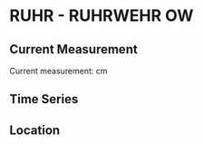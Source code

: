 # RUHR - RUHRWEHR OW

## Current Measurement

Current measurement: <Value topic="rivers/pegel-online/RUHR/RUHRWEHR_OW/measurementValue"/> cm

## Time Series

<TimeSeries topic="rivers/pegel-online/RUHR/RUHRWEHR_OW/measurementValue" period="week" />

## Location

<WorldMap>
  <Marker lat="51.44592254469835" lon="6.757436722992025" labelTopic="rivers/pegel-online/RUHR/RUHRWEHR_OW" />
</WorldMap>
